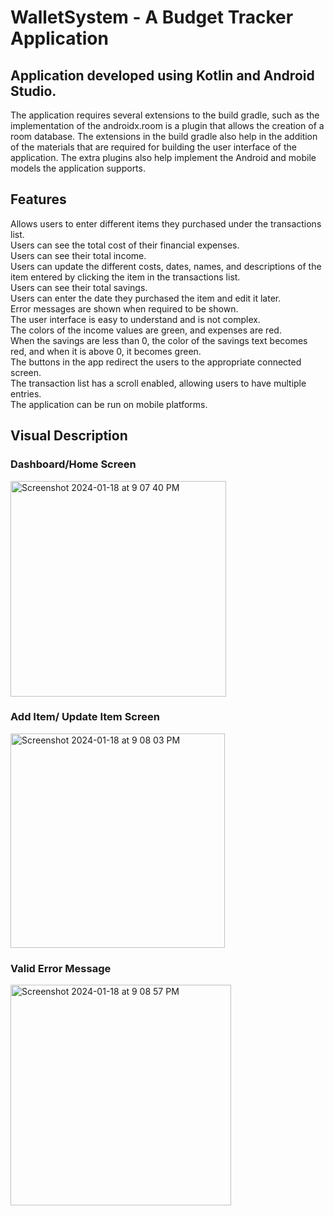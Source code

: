 # WalletSystem - A Budget Tracker Application

## Application developed using Kotlin and Android Studio.
The application requires several extensions to the build gradle, such as the implementation of the androidx.room is a plugin that allows the creation of a room database. The extensions in the build gradle also help in the addition of the materials that are required for building the user interface of the application. The extra plugins also help implement the Android and mobile models the application supports.

## Features
Allows users to enter different items they purchased under the transactions list.  
Users can see the total cost of their financial expenses.  
Users can see their total income.  
Users can update the different costs, dates, names, and descriptions of the item entered by clicking the item in the transactions list.   
Users can see their total savings.  
Users can enter the date they purchased the item and edit it later.  
Error messages are shown when required to be shown.  
The user interface is easy to understand and is not complex.  
The colors of the income values are green, and expenses are red.  
When the savings are less than 0, the color of the savings text becomes red, and when it is above 0, it becomes green.   
The buttons in the app redirect the users to the appropriate connected screen.  
The transaction list has a scroll enabled, allowing users to have multiple entries.  
The application can be run on mobile platforms.  

## Visual Description 
### Dashboard/Home Screen
<img width="345" alt="Screenshot 2024-01-18 at 9 07 40 PM" src="https://github.com/tanishv12/WalletSystem/assets/65863468/8b31b70d-34a1-4053-8fa1-6dbd71b74edc">

### Add Item/ Update Item Screen
<img width="343" alt="Screenshot 2024-01-18 at 9 08 03 PM" src="https://github.com/tanishv12/WalletSystem/assets/65863468/a9e2ae90-e855-4b95-ad7d-47e2853c49bb">

### Valid Error Message
<img width="353" alt="Screenshot 2024-01-18 at 9 08 57 PM" src="https://github.com/tanishv12/WalletSystem/assets/65863468/0801dc2a-36ec-4890-9d01-8a7d6551b985">
























